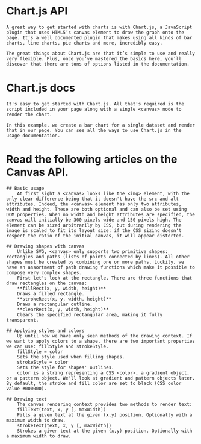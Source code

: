 # Chart.js API

    A great way to get started with charts is with Chart.js, a JavaScript plugin that uses HTML5’s canvas element to draw the graph onto the page. It’s a well documented plugin that makes using all kinds of bar charts, line charts, pie charts and more, incredibly easy.

    The great things about Chart.js are that it’s simple to use and really very flexible. Plus, once you’ve mastered the basics here, you’ll discover that there are tons of options listed in the documentation.

# Chart.js docs

    It's easy to get started with Chart.js. All that's required is the script included in your page along with a single <canvas> node to render the chart.

    In this example, we create a bar chart for a single dataset and render that in our page. You can see all the ways to use Chart.js in the usage documentation.

# Read the following articles on the Canvas API.
    ## Basic usage
        At first sight a <canvas> looks like the <img> element, with the only clear difference being that it doesn't have the src and alt attributes. Indeed, the <canvas> element has only two attributes, width and height. These are both optional and can also be set using DOM properties. When no width and height attributes are specified, the canvas will initially be 300 pixels wide and 150 pixels high. The element can be sized arbitrarily by CSS, but during rendering the image is scaled to fit its layout size: if the CSS sizing doesn't respect the ratio of the initial canvas, it will appear distorted.

    ## Drawing shapes with canvas
        Unlike SVG, <canvas> only supports two primitive shapes: rectangles and paths (lists of points connected by lines). All other shapes must be created by combining one or more paths. Luckily, we have an assortment of path drawing functions which make it possible to compose very complex shapes.
        First let's look at the rectangle. There are three functions that draw rectangles on the canvas:
        **fillRect(x, y, width, height)**
        Draws a filled rectangle.
        **strokeRect(x, y, width, height)**
        Draws a rectangular outline.
        **clearRect(x, y, width, height)**
        Clears the specified rectangular area, making it fully transparent.

    ## Applying styles and colors
        Up until now we have only seen methods of the drawing context. If we want to apply colors to a shape, there are two important properties we can use: fillStyle and strokeStyle.
        fillStyle = color
        Sets the style used when filling shapes.
        strokeStyle = color
        Sets the style for shapes' outlines.
        color is a string representing a CSS <color>, a gradient object, or a pattern object. We'll look at gradient and pattern objects later. By default, the stroke and fill color are set to black (CSS color value #000000).

    ## Drawing text
        The canvas rendering context provides two methods to render text:
        fillText(text, x, y [, maxWidth])
        Fills a given text at the given (x,y) position. Optionally with a maximum width to draw.
        strokeText(text, x, y [, maxWidth])
        Strokes a given text at the given (x,y) position. Optionally with a maximum width to draw.
